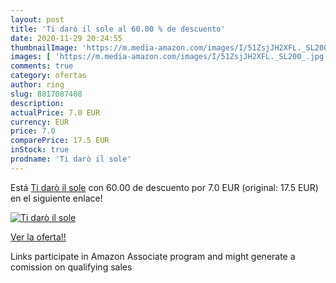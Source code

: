 ```yaml
---
layout: post
title: 'Ti darò il sole al 60.00 % de descuento'
date: 2020-11-29 20:24:55
thumbnailImage: 'https://m.media-amazon.com/images/I/51ZsjJH2XFL._SL200_.jpg'
images: [ 'https://m.media-amazon.com/images/I/51ZsjJH2XFL._SL200_.jpg' ]
comments: true
category: ofertas
author: ring
slug: 8817087408
description:
actualPrice: 7.0 EUR
currency: EUR
price: 7.0
comparePrice: 17.5 EUR
inStock: true
prodname: 'Ti darò il sole'
---
```


Está [Ti darò il sole](https://www.amazon.it/dp/8817087408/?tag=tolees00-21) con 60.00 de descuento por 7.0 EUR (original: 17.5 EUR) en el siguiente enlace!

[![Ti darò il sole](https://m.media-amazon.com/images/I/51ZsjJH2XFL._SL200_.jpg)](https://www.amazon.it/dp/8817087408/?tag=tolees00-21)

[Ver la oferta!!](https://www.amazon.it/dp/8817087408/?tag=tolees00-21)

Links participate in Amazon Associate program and might generate a comission on qualifying sales


